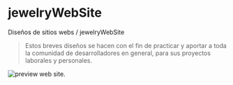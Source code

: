 # jewelryWebSite

Diseños de sitios webs / jewelryWebSite
> Estos breves diseños se hacen con el fin de practicar y aportar a toda la comunidad de desarrolladores en general, para sus proyectos laborales y personales.

![preview web site.](https://github.com/brayangomez22/jewelryWebSite/blob/master/img/preview.jpg)
